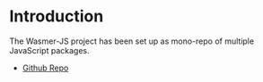 # Introduction

The Wasmer-JS project has been set up as mono-repo of multiple JavaScript packages.

* [Github Repo](https://github.com/wasmerio/wasmer-js)

